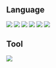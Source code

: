 <h2>Language</h2>
<div>
  <img src="https://img.shields.io/badge/HTML5-E34F26?logo=HTML5&logoColor=white"/>
  <img src="https://img.shields.io/badge/React-61DAFB?logo=React&logoColor=white"/>
  <img src="https://img.shields.io/badge/TypeScript-3178C6?logo=TypeScript&logoColor=white"/>
  <img src="https://img.shields.io/badge/Tailwind_CSS-06B6D4?logo=TailwindCSS&logoColor=white"/>
  <img src="https://img.shields.io/badge/Styled_components-DB7093?logo=StyledComponents&logoColor=white"/>
  <img src="https://img.shields.io/badge/JavaScript-F7DF1E?logo=JavaScript&logoColor=white"/>
</div>

<h2>Tool</h2>
<div>
  <img src="https://img.shields.io/badge/Github?logo=Github&logoColor=white"/>
</div>
